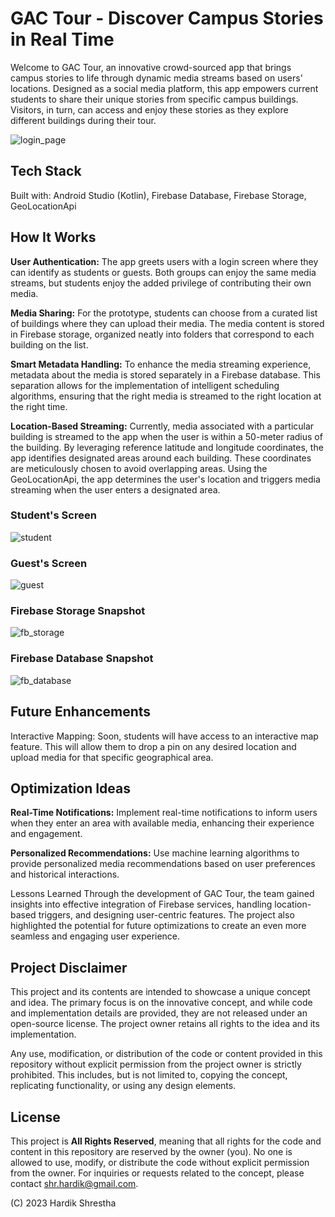 # GAC Tour - Discover Campus Stories in Real Time
Welcome to GAC Tour, an innovative crowd-sourced app that brings campus stories to life through dynamic media streams based on users' locations. Designed as a social media platform, this app empowers current students to share their unique stories from specific campus buildings. Visitors, in turn, can access and enjoy these stories as they explore different buildings during their tour.

![login_page](https://github.com/hardikshr/GAC-Tour/assets/110008888/54b4b36e-dbee-4ba0-8bac-f23a68770512)

## Tech Stack
Built with: Android Studio (Kotlin), Firebase Database, Firebase Storage, GeoLocationApi

## How It Works
**User Authentication:** The app greets users with a login screen where they can identify as students or guests. Both groups can enjoy the same media streams, but students enjoy the added privilege of contributing their own media.

**Media Sharing:** For the prototype, students can choose from a curated list of buildings where they can upload their media. The media content is stored in Firebase storage, organized neatly into folders that correspond to each building on the list.

**Smart Metadata Handling:** To enhance the media streaming experience, metadata about the media is stored separately in a Firebase database. This separation allows for the implementation of intelligent scheduling algorithms, ensuring that the right media is streamed to the right location at the right time.

**Location-Based Streaming:** Currently, media associated with a particular building is streamed to the app when the user is within a 50-meter radius of the building. By leveraging reference latitude and longitude coordinates, the app identifies designated areas around each building. These coordinates are meticulously chosen to avoid overlapping areas. Using the GeoLocationApi, the app determines the user's location and triggers media streaming when the user enters a designated area.

### Student's Screen
![student](https://github.com/hardikshr/GAC-Tour/assets/110008888/259c86d1-04ff-4d40-b8a0-61e34c646b4c)

### Guest's Screen
![guest](https://github.com/hardikshr/GAC-Tour/assets/110008888/25ecc31a-541e-4144-ac76-e2bcca383826)

### Firebase Storage Snapshot
![fb_storage](https://github.com/hardikshr/GAC-Tour/assets/110008888/78052890-21a2-45a1-912d-de529bd49ce3)

### Firebase Database Snapshot
![fb_database](https://github.com/hardikshr/GAC-Tour/assets/110008888/56d0e4fb-61ca-4e11-8527-a308b0129291)

## Future Enhancements
Interactive Mapping: Soon, students will have access to an interactive map feature. This will allow them to drop a pin on any desired location and upload media for that specific geographical area.

## Optimization Ideas
**Real-Time Notifications:** Implement real-time notifications to inform users when they enter an area with available media, enhancing their experience and engagement.

**Personalized Recommendations:** Use machine learning algorithms to provide personalized media recommendations based on user preferences and historical interactions.

Lessons Learned
Through the development of GAC Tour, the team gained insights into effective integration of Firebase services, handling location-based triggers, and designing user-centric features. The project also highlighted the potential for future optimizations to create an even more seamless and engaging user experience.

## Project Disclaimer

This project and its contents are intended to showcase a unique concept and idea. The primary focus is on the innovative concept, and while code and implementation details are provided, they are not released under an open-source license. The project owner retains all rights to the idea and its implementation.

Any use, modification, or distribution of the code or content provided in this repository without explicit permission from the project owner is strictly prohibited. This includes, but is not limited to, copying the concept, replicating functionality, or using any design elements.

## License

This project is **All Rights Reserved**, meaning that all rights for the code and content in this repository are reserved by the owner (you). No one is allowed to use, modify, or distribute the code without explicit permission from the owner. For inquiries or requests related to the concept, please contact shr.hardik@gmail.com.

(C) 2023 Hardik Shrestha




